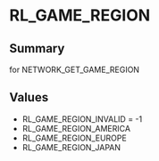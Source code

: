 # RL_GAME_REGION

## Summary
for NETWORK_GET_GAME_REGION

## Values
* RL_GAME_REGION_INVALID = -1
* RL_GAME_REGION_AMERICA
* RL_GAME_REGION_EUROPE
* RL_GAME_REGION_JAPAN